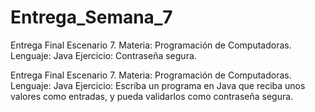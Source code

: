 # Entrega_Semana_7
Entrega Final  Escenario 7. Materia: Programación de Computadoras. Lenguaje: Java Ejercicio: Contraseña segura.

Entrega Final  Escenario 7.
Materia: Programación de Computadoras.
Lenguaje: Java
Ejercicio:
Escriba un programa en Java que reciba unos valores como entradas, y pueda validarlos como contraseña segura.

